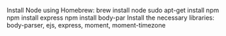 Install Node using Homebrew: brew install node
sudo apt-get install npm
npm install express
npm install body-par
Install the necessary libraries: body-parser, ejs, express, moment, moment-timezone

